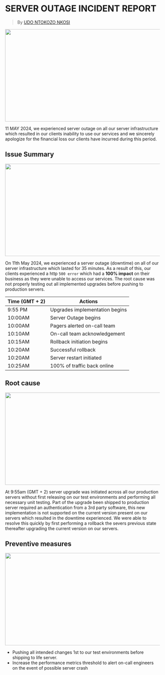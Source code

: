 # SERVER OUTAGE INCIDENT REPORT
> By  [UDO NTOKOZO NKOSI](https://github.com/ntokozo705)

<img src="https://t3.ftcdn.net/jpg/04/92/09/72/240_F_492097246_yagE8x9Uk8M9IekPy7GBuE0x1Uoa7esD.jpg" width="1000" height="300">

11 MAY 2024, we experienced server outage on all our server infrastructure which resulted in our clients inability to use our services and we sincerely apologize for the financial loss our clients have incurred during this period.

## Issue Summary
<img src="https://encrypted-tbn0.gstatic.com/images?q=tbn:ANd9GcT_iVJNbyc1zz2iICgPe8w5S3DoRkt8_5aeIg&usqp=CAU" width="1000" height="300">

On 11th May 2024, we experienced a server outage (downtime) on all of our server infrastructure which lasted for 35 minutes. As a result of this, our clients experienced a http `500 error` which had a __100% impact__ on their business as they were unable to access our services. The root cause was not properly testing out all implemented upgrades before pushing to production servers.

<!-- ## Timeline (all time in GMT + 2)
<img src="https://www.ncbar.org/wp-content/uploads/2022/02/Timeline-Visual-300x145.png" height="300" width="1000"> -->

| Time (GMT + 2) | Actions |
| -------------- | -------- |
| 9:55 PM | Upgrades implementation begins |
| 10:00AM | Server Outage begins |
| 10:00AM | Pagers alerted on-call team |
| 10:10AM | On-call team acknowledgement |
| 10:15AM | Rollback initiation begins |
| 10:20AM | Successful rollback|
| 10:20AM | Server restart initiated|
| 10:25AM | 100% of traffic back online |

## Root cause
<img src="https://blog.systemsengineering.com/hs-fs/hubfs/blog-files/Root%20Cause.jpg?width=600&name=Root%20Cause.jpg" height="300" width="1000">

At 9:55am (GMT + 2) server upgrade was initiated across all our production servers without first releasing on our test environments and performing all necessary unit testing. Part of the upgrade been shipped to production server required an authentication from a 3rd party software, this new implementation is not supported on the current version present on our servers which resulted in the downtime experienced. We were able to resolve this quickly by first performing a rollback the severs previous state thereafter upgrading the current version on our servers.

## Preventive measures
<img src="https://encrypted-tbn0.gstatic.com/images?q=tbn:ANd9GcRh8wOXyFPhkBS9zuXzmGOtBDGGX4Nfz9ucWg&usqp=CAU" height="300" width="1000">

- Pushing all intended changes 1st to our test environments before shipping to life server.
- Increase the performance metrics threshold to alert on-call engineers on the event of possible server crash 
